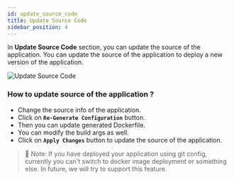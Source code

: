 ```yaml
---
id: update_source_code
title: Update Source Code
sidebar_position: 4
---
```


In **Update Source Code** section, you can update the source of the application. You can update the source of the application to deploy a new version of the application.

![Update Source Code](/assets/1.x.x/application-update-source.png)

### How to update source of the application ?
- Change the source info of the application.
- Click on **`Re-Generate Configuration`** button.
- Then you can update generated Dockerfile.
- You can modify the build args as well.
- Click on **`Apply Changes`** button to update the source of the application.

> 📌 Note: If you have deployed your application using git config, currently you can't switch to docker image deployment or something else. In future, we will try to support this feature.